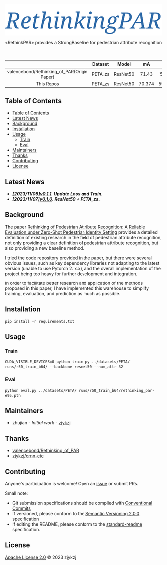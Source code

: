 <!-- <div align="right">
  Language:
    🇺🇸
  <a title="Chinese" href="./README.zh-CN.md">🇨🇳</a>
</div> -->

<div align="center"><a title="" href="https://github.com/zjykzj/RethinkingPAR"><img align="center" src="assets/icons/RethinkingPAR.svg" alt=""></a></div>

<p align="center">
  «RethinkPAR» provides a StrongBaseline for pedestrian attribute recognition 
<br>
<br>
  <a href="https://github.com/RichardLitt/standard-readme"><img src="https://img.shields.io/badge/standard--readme-OK-green.svg?style=flat-square" alt=""></a>
  <a href="https://conventionalcommits.org"><img src="https://img.shields.io/badge/Conventional%20Commits-1.0.0-yellow.svg" alt=""></a>
  <a href="http://commitizen.github.io/cz-cli/"><img src="https://img.shields.io/badge/commitizen-friendly-brightgreen.svg" alt=""></a>
</p>

|                                             | Dataset |   Model  |   mA   |   Acc  |  Prec  |   Rec  |   F1   |
|:-------------------------------------------:|:-------:|:--------:|:------:|:------:|:------:|:------:|:------:|
| valencebond/Rethinking_of_PAR(Origin Paper) | PETA_zs | ResNet50 |  71.43 |  58.69 |  74.41 |  69.82 |  72.04 |
|                  This Repos                 | PETA_zs | ResNet50 | 70.374 | 59.106 | 75.239 | 69.822 | 72.429 |

## Table of Contents

- [Table of Contents](#table-of-contents)
- [Latest News](#latest-news)
- [Background](#background)
- [Installation](#installation)
- [Usage](#usage)
  - [Train](#train)
  - [Eval](#eval)
- [Maintainers](#maintainers)
- [Thanks](#thanks)
- [Contributing](#contributing)
- [License](#license)

## Latest News

* ***[2023/11/08][v0.1.1](https://github.com/zjykzj/RethinkingPAR/releases/tag/v0.1.1). Update Loss and Train.***
* ***[2023/11/07][v0.1.0](https://github.com/zjykzj/RethinkingPAR/releases/tag/v0.1.0). ResNet50 + PETA_zs.***

## Background

The paper [Rethinking of Pedestrian Attribute Recognition: A Reliable Evaluation under Zero-Shot Pedestrian Identity Setting](https://arxiv.org/abs/2107.03576) provides a detailed definition of existing research in the field of pedestrian attribute recognition, not only providing a clear definition of pedestrian attribute recognition, but also providing a new baseline method.

I tried the code repository provided in the paper, but there were several obvious issues, such as key dependency libraries not adapting to the latest version (unable to use Pytorch 2. x.x), and the overall implementation of the project being too heavy for further development and integration.

In order to facilitate better research and application of the methods proposed in this paper, I have implemented this warehouse to simplify training, evaluation, and prediction as much as possible.

## Installation

```shell
pip install -r requirements.txt
```

## Usage

### Train

```shell
CUDA_VISIBLE_DEVICES=0 python train.py ../datasets/PETA/ runs/r50_train_b64/ --backbone resnet50 --num_attr 32
```

### Eval

```shell
python eval.py ../datasets/PETA/ runs/r50_train_b64/rethinking_par-e95.pth 
```

## Maintainers

* zhujian - *Initial work* - [zjykzj](https://github.com/zjykzj)

## Thanks

* [valencebond/Rethinking_of_PAR](https://github.com/valencebond/Rethinking_of_PAR)
* [zjykzj/crnn-ctc](https://github.com/zjykzj/crnn-ctc)

## Contributing

Anyone's participation is welcome! Open an [issue](https://github.com/zjykzj/RethinkingPAR/issues) or submit PRs.

Small note:

* Git submission specifications should be complied
  with [Conventional Commits](https://www.conventionalcommits.org/en/v1.0.0-beta.4/)
* If versioned, please conform to the [Semantic Versioning 2.0.0](https://semver.org) specification
* If editing the README, please conform to the [standard-readme](https://github.com/RichardLitt/standard-readme)
  specification.

## License

[Apache License 2.0](LICENSE) © 2023 zjykzj